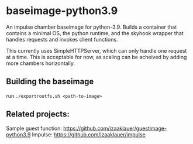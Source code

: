 # baseimage-python3.9

An impulse chamber baseimage for python-3.9. Builds a container that contains a minimal OS, the python runtime, and the skyhook wrapper that handles requests and invokes client functions. 

This currently uses SimpleHTTPServer, which can only handle one request at a time. This is acceptable for now, as scaling can be acheived by adding more chambers horizontally.

## Building the baseimage

run `./exportrootfs.sh <path-to-image>`

## Related projects:

Sample guest function: https://github.com/izaaklauer/guestimage-python3.9
Impulse: https://github.com/izaaklauer/impulse
